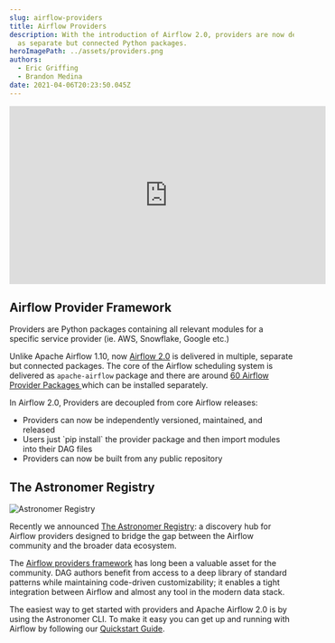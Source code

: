 ```yaml
---
slug: airflow-providers
title: Airflow Providers
description: With the introduction of Airflow 2.0, providers are now delivered
  as separate but connected Python packages.
heroImagePath: ../assets/providers.png
authors:
  - Eric Griffing
  - Brandon Medina
date: 2021-04-06T20:23:50.045Z
---
```


<!-- markdownlint-disable MD033 -->
<iframe width="560" height="315" src="https://www.youtube.com/embed/vEEn_dutW8A" title="YouTube video player" frameborder="0" allow="accelerometer; autoplay; clipboard-write; encrypted-media; gyroscope; picture-in-picture" allowfullscreen></iframe>

## Airflow Provider Framework

Providers are Python packages containing all relevant modules for a specific service provider (ie. AWS, Snowflake, Google etc.)

Unlike Apache Airflow 1.10, now [Airflow 2.0](https://www.astronomer.io/blog/introducing-airflow-2-0) is delivered in multiple, separate but connected packages. The core of the Airflow scheduling system is delivered as `apache-airflow` package and there are around [60 Airflow Provider Packages ](https://registry.astronomer.io/)which can be installed separately.

In Airflow 2.0, Providers are decoupled from core Airflow releases: 

* Providers can now be independently versioned, maintained, and released
* Users just \`pip install\` the provider package and then import modules into their DAG files
* Providers can now be built from any public repository 



## The Astronomer Registry

![Astronomer Registry](../assets/registry-1.png)

Recently we announced [The Astronomer Registry](http://registry.astronomer.io/): a discovery hub for Airflow providers designed to bridge the gap between the Airflow community and the broader data ecosystem.

The [Airflow providers framework](http://airflow.apache.org/docs/apache-airflow-providers/) has long been a valuable asset for the community. DAG authors benefit from access to a deep library of standard patterns while maintaining code-driven customizability; it enables a tight integration between Airflow and almost any tool in the modern data stack.

The easiest way to get started with providers and Apache Airflow 2.0 is by using the Astronomer CLI. To make it easy you can get up and running with Airflow by following our [Quickstart Guide](https://www.astronomer.io/guides/get-started-airflow-2).

